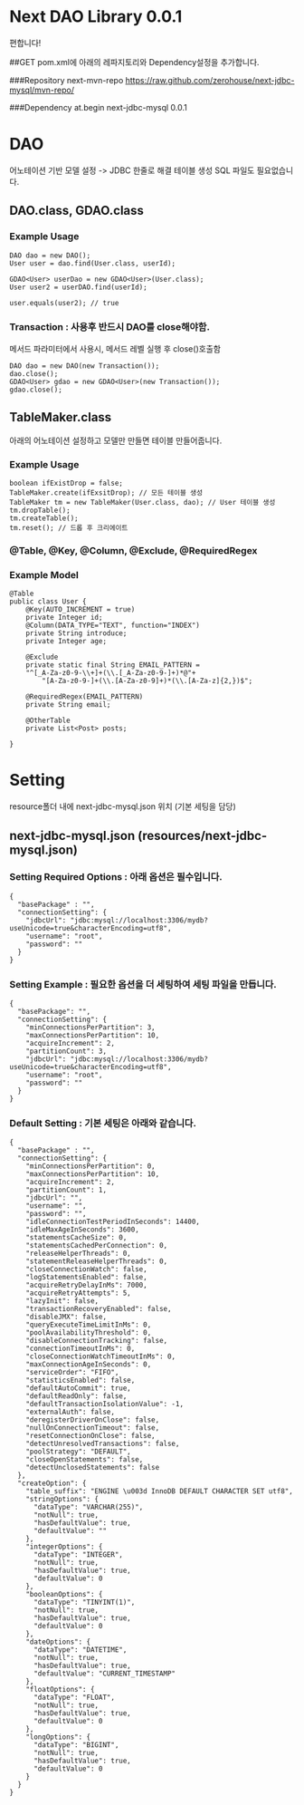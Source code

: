 # Next DAO Library 0.0.1
편합니다!


##GET
pom.xml에 아래의 레파지토리와 Dependency설정을 추가합니다.

###Repository
    <repository>
        <id>next-mvn-repo</id>
        <url>https://raw.github.com/zerohouse/next-jdbc-mysql/mvn-repo/</url>
	</repository>

###Dependency
	<dependency>
		<groupId>at.begin</groupId>
		<artifactId>next-jdbc-mysql</artifactId>
		<version>0.0.1</version>
	</dependency>


# DAO
어노테이션 기반 모델 설정 -> JDBC 한줄로 해결
테이블 생성 SQL 파일도 필요없습니다.
    

## DAO.class, GDAO<T>.class
    
### Example Usage
    DAO dao = new DAO();
    User user = dao.find(User.class, userId);
    
    GDAO<User> userDao = new GDAO<User>(User.class);
    User user2 = userDAO.find(userId);
    
    user.equals(user2); // true
    
### Transaction : 사용후 반드시 DAO를 close해야함.
메서드 파라미터에서 사용시, 메서드 레벨 실행 후 close()호출함
 
    DAO dao = new DAO(new Transaction());
    dao.close();
    GDAO<User> gdao = new GDAO<User>(new Transaction());
    gdao.close();
    
    
## TableMaker.class
아래의 어노테이션 설정하고 모델만 만들면 테이블 만들어줍니다.

### Example Usage
    boolean ifExistDrop = false;
    TableMaker.create(ifExsitDrop); // 모든 테이블 생성
    TableMaker tm = new TableMaker(User.class, dao); // User 테이블 생성
    tm.dropTable();
	tm.createTable();
    tm.reset(); // 드롭 후 크리에이트
    
    
### @Table, @Key, @Column, @Exclude, @RequiredRegex

### Example Model
    @Table
    public class User {
        @Key(AUTO_INCREMENT = true)
    	private Integer id;
    	@Column(DATA_TYPE="TEXT", function="INDEX")
    	private String introduce;
    	private Integer age;
        
        @Exclude
    	private static final String EMAIL_PATTERN =
    	"^[_A-Za-z0-9-\\+]+(\\.[_A-Za-z0-9-]+)*@"+
    		"[A-Za-z0-9-]+(\\.[A-Za-z0-9]+)*(\\.[A-Za-z]{2,})$";
        
        @RequiredRegex(EMAIL_PATTERN)
        private String email;
        
        @OtherTable
        private List<Post> posts;
        
    }
  

# Setting
resource폴더 내에 next-jdbc-mysql.json 위치 (기본 세팅을 담당)

## next-jdbc-mysql.json (resources/next-jdbc-mysql.json)
### Setting Required Options : 아래 옵션은 필수입니다.

    {
      "basePackage" : "",
      "connectionSetting": {
        "jdbcUrl": "jdbc:mysql://localhost:3306/mydb?useUnicode=true&characterEncoding=utf8",
        "username": "root",
        "password": ""
      }
    }



### Setting Example : 필요한 옵션을 더 세팅하여 세팅 파일을 만듭니다.

    {
      "basePackage": "",
      "connectionSetting": {
        "minConnectionsPerPartition": 3,
        "maxConnectionsPerPartition": 10,
        "acquireIncrement": 2,
        "partitionCount": 3,
        "jdbcUrl": "jdbc:mysql://localhost:3306/mydb?useUnicode=true&characterEncoding=utf8",
        "username": "root",
        "password": ""
      }
    }



### Default Setting : 기본 세팅은 아래와 같습니다.
    {
      "basePackage" : "",
      "connectionSetting": {
        "minConnectionsPerPartition": 0,
        "maxConnectionsPerPartition": 10,
        "acquireIncrement": 2,
        "partitionCount": 1,
        "jdbcUrl": "",
        "username": "",
        "password": "",
        "idleConnectionTestPeriodInSeconds": 14400,
        "idleMaxAgeInSeconds": 3600,
        "statementsCacheSize": 0,
        "statementsCachedPerConnection": 0,
        "releaseHelperThreads": 0,
        "statementReleaseHelperThreads": 0,
        "closeConnectionWatch": false,
        "logStatementsEnabled": false,
        "acquireRetryDelayInMs": 7000,
        "acquireRetryAttempts": 5,
        "lazyInit": false,
        "transactionRecoveryEnabled": false,
        "disableJMX": false,
        "queryExecuteTimeLimitInMs": 0,
        "poolAvailabilityThreshold": 0,
        "disableConnectionTracking": false,
        "connectionTimeoutInMs": 0,
        "closeConnectionWatchTimeoutInMs": 0,
        "maxConnectionAgeInSeconds": 0,
        "serviceOrder": "FIFO",
        "statisticsEnabled": false,
        "defaultAutoCommit": true,
        "defaultReadOnly": false,
        "defaultTransactionIsolationValue": -1,
        "externalAuth": false,
        "deregisterDriverOnClose": false,
        "nullOnConnectionTimeout": false,
        "resetConnectionOnClose": false,
        "detectUnresolvedTransactions": false,
        "poolStrategy": "DEFAULT",
        "closeOpenStatements": false,
        "detectUnclosedStatements": false
      },
      "createOption": {
        "table_suffix": "ENGINE \u003d InnoDB DEFAULT CHARACTER SET utf8",
        "stringOptions": {
          "dataType": "VARCHAR(255)",
          "notNull": true,
          "hasDefaultValue": true,
          "defaultValue": ""
        },
        "integerOptions": {
          "dataType": "INTEGER",
          "notNull": true,
          "hasDefaultValue": true,
          "defaultValue": 0
        },
        "booleanOptions": {
          "dataType": "TINYINT(1)",
          "notNull": true,
          "hasDefaultValue": true,
          "defaultValue": 0
        },
        "dateOptions": {
          "dataType": "DATETIME",
          "notNull": true,
          "hasDefaultValue": true,
          "defaultValue": "CURRENT_TIMESTAMP"
        },
        "floatOptions": {
          "dataType": "FLOAT",
          "notNull": true,
          "hasDefaultValue": true,
          "defaultValue": 0
        },
        "longOptions": {
          "dataType": "BIGINT",
          "notNull": true,
          "hasDefaultValue": true,
          "defaultValue": 0
        }
      }
    }
    

    
